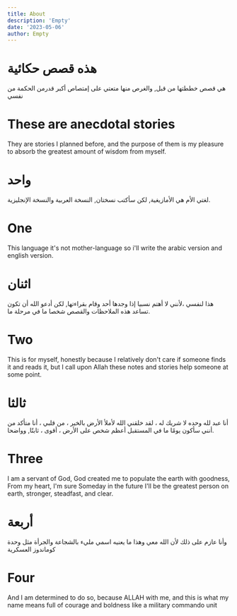 ```yaml
---
title: About
description: 'Empty'
date: '2023-05-06'
author: Empty
---
```


# هذه قصص حكائية

هي قصص خططتها من قبل, والغرص منها متعتي على إمتصاص أكبر قدرمن الحكمة من نفسي

# These are anecdotal stories

They are stories I planned before, and the purpose of them is my pleasure to absorb the greatest amount of wisdom from myself.

# واحد

لغتي الأم هي الأمازيغية, لكن سأكتب نسختان, النسخة العربية والنسخة الإنجليزية.

# One

This language it's not mother-language so i'll write the arabic version and english version.

# اثنان

هذا لنفسي ،لأنني لا أهتم نسبيا إذا وجدها أحد وقام بقراءتها, لكن أدعو الله أن تكون تساعد هذه الملاحظات والقصص شخصا ما في مرحلة ما.


# Two

This is for myself, honestly because I relatively don't care if someone finds it and reads it, but I call upon Allah these notes and stories help someone at some point.

# ثالثا

أنا عبد لله وحده لا شريك له ، لقد خلقني الله لأملأ الأرض بالخير ، من قلبي ، أنا متأكد من أنني سأكون يومًا ما في المستقبل أعظم شخص على الأرض ، أقوى ، ثابتًا, وواضحا.

# Three

I am a servant of God, God created me to populate the earth with goodness, From my heart, I'm sure Someday in the future I'll be the greatest person on earth, stronger, steadfast, and clear.

# أربعة

وأنا عازم على ذلك لأن الله معي وهذا ما يعنيه اسمي مليء بالشجاعة والجرأة مثل وحدة كوماندوز العسكرية

# Four

And I am determined to do so, because ALLAH with me, and this is what my name means full of courage and boldness like a military commando unit

